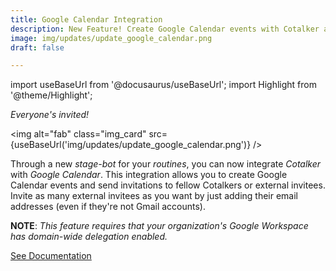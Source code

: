 ```yaml
---
title: Google Calendar Integration
description: New Feature! Create Google Calendar events with Cotalker and invite whomever you want.
image: img/updates/update_google_calendar.png
draft: false

---
```


import useBaseUrl from '@docusaurus/useBaseUrl'; 
import Highlight from '@theme/Highlight';


<div className="align-center">
<div class="card">
<div class="card__header">

<span className="hero__subtitle"><em>Everyone's invited!</em></span>

</div>
<div class="card__image">

<img alt="fab" class="img_card" src={useBaseUrl('img/updates/update_google_calendar.png')} />
<br/>

</div>
<div class="card__body">

Through a new _stage-bot_ for your _routines_, you can now integrate _Cotalker_ with _Google Calendar_.
This integration allows you to create Google Calendar events and send invitations to fellow Cotalkers or external invitees. Invite as many external invitees as you want by just adding their email addresses (even if they're not Gmail accounts).

**NOTE**: _This feature requires that your organization's Google Workspace has domain-wide delegation enabled._

</div>
<div className="card__footer text-center align-padding-center">

<a className="button button--info button--block" href="/docs/documentation/automation/bots/pbgooglecalendar">See Documentation</a>
<br/>

</div>
</div>
</div>
